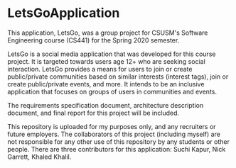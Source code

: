 # LetsGoApplication

This application, LetsGo, was a group project for CSUSM's Software Engineering course (CS441) for the Spring 2020 semester. 


LetsGo is a social media application that was developed for this course project. It is targeted towards users age 12+
who are seeking social interaction. LetsGo provides a means for users to join or create public/private communities 
based on similar interests (interest tags), join or create public/private events, and more. It intends to be an inclusive
application that focuses on groups of users in communities and events.

The requirements specification document, architecture description document, and final report for this project will be included.

This repository is uploaded for my purposes only, and any recruiters or future employers. The collaborators of this 
project (including myself) are not responsible for any other use of this repository by any students or other people.
There are three contributors for this application: Suchi Kapur, Nick Garrett, Khaled Khalil.
